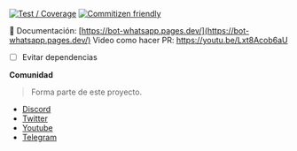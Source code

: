 [![Test / Coverage](https://github.com/leifermendez/bot-whatsapp/actions/workflows/ci.yml/badge.svg)](https://github.com/leifermendez/bot-whatsapp/actions/workflows/ci.yml)
[![Commitizen friendly](https://img.shields.io/badge/commitizen-friendly-brightgreen.svg)](http://commitizen.github.io/cz-cli/)

🦊 Documentación: [https://bot-whatsapp.pages.dev/](https://bot-whatsapp.pages.dev/)
Video como hacer PR: https://youtu.be/Lxt8Acob6aU


-   [ ] Evitar dependencias

**Comunidad**

> Forma parte de este proyecto.

-   [Discord](https://link.codigoencasa.com/DISCORD)
-   [Twitter](https://twitter.com/leifermendez)
-   [Youtube](https://www.youtube.com/watch?v=5lEMCeWEJ8o&list=PL_WGMLcL4jzWPhdhcUyhbFU6bC0oJd2BR)
-   [Telegram](https://t.me/leifermendez)


 